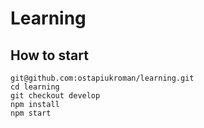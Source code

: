 # Learning

## How to start

```
git@github.com:ostapiukroman/learning.git
cd learning
git checkout develop
npm install
npm start
```
